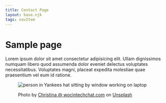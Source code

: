 ```yaml
---
title: Contact Page
layout: base.njk
tags: navItem
---
```


# Sample page

Lorem ipsum dolor sit amet consectetur adipisicing elit. Ullam dignissimos numquam libero quod assumenda dolor eveniet delectus voluptates necessitatibus. Voluptates magni, placeat expedita molestiae quae praesentium vel eum id ratione.

<figure>
    <img src="/images/christina-wocintechchat-com-XmvKl8CDMrk-unsplash.jpg" alt="person in Yankees hat sitting by window working on laptop ">
    <figcaption>
        <p>Photo by <a href="https://unsplash.com/@wocintechchat?utm_source=unsplash&utm_medium=referral&utm_content=creditCopyText">Christina @ wocintechchat.com</a> on <a href="https://unsplash.com/@wocintechchat?utm_source=unsplash&utm_medium=referral&utm_content=creditCopyText">Unsplash</a>
  </p>
    </figcaption>
</figure>